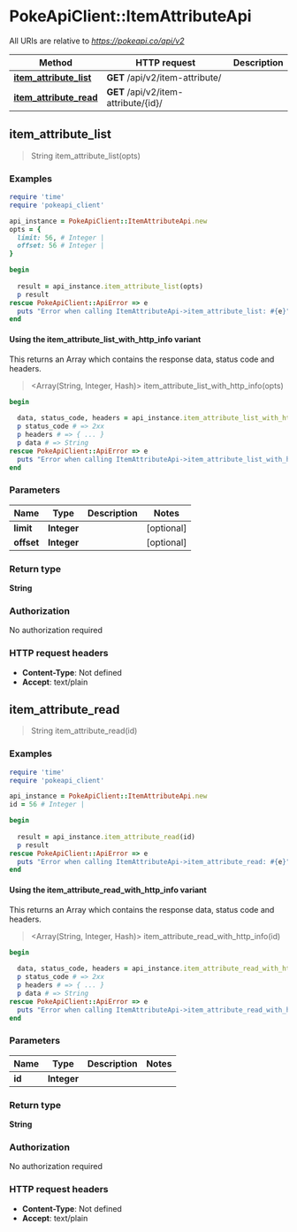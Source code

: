 # PokeApiClient::ItemAttributeApi

All URIs are relative to *https://pokeapi.co/api/v2*

| Method | HTTP request | Description |
| ------ | ------------ | ----------- |
| [**item_attribute_list**](ItemAttributeApi.md#item_attribute_list) | **GET** /api/v2/item-attribute/ |  |
| [**item_attribute_read**](ItemAttributeApi.md#item_attribute_read) | **GET** /api/v2/item-attribute/{id}/ |  |


## item_attribute_list

> String item_attribute_list(opts)



### Examples

```ruby
require 'time'
require 'pokeapi_client'

api_instance = PokeApiClient::ItemAttributeApi.new
opts = {
  limit: 56, # Integer | 
  offset: 56 # Integer | 
}

begin
  
  result = api_instance.item_attribute_list(opts)
  p result
rescue PokeApiClient::ApiError => e
  puts "Error when calling ItemAttributeApi->item_attribute_list: #{e}"
end
```

#### Using the item_attribute_list_with_http_info variant

This returns an Array which contains the response data, status code and headers.

> <Array(String, Integer, Hash)> item_attribute_list_with_http_info(opts)

```ruby
begin
  
  data, status_code, headers = api_instance.item_attribute_list_with_http_info(opts)
  p status_code # => 2xx
  p headers # => { ... }
  p data # => String
rescue PokeApiClient::ApiError => e
  puts "Error when calling ItemAttributeApi->item_attribute_list_with_http_info: #{e}"
end
```

### Parameters

| Name | Type | Description | Notes |
| ---- | ---- | ----------- | ----- |
| **limit** | **Integer** |  | [optional] |
| **offset** | **Integer** |  | [optional] |

### Return type

**String**

### Authorization

No authorization required

### HTTP request headers

- **Content-Type**: Not defined
- **Accept**: text/plain


## item_attribute_read

> String item_attribute_read(id)



### Examples

```ruby
require 'time'
require 'pokeapi_client'

api_instance = PokeApiClient::ItemAttributeApi.new
id = 56 # Integer | 

begin
  
  result = api_instance.item_attribute_read(id)
  p result
rescue PokeApiClient::ApiError => e
  puts "Error when calling ItemAttributeApi->item_attribute_read: #{e}"
end
```

#### Using the item_attribute_read_with_http_info variant

This returns an Array which contains the response data, status code and headers.

> <Array(String, Integer, Hash)> item_attribute_read_with_http_info(id)

```ruby
begin
  
  data, status_code, headers = api_instance.item_attribute_read_with_http_info(id)
  p status_code # => 2xx
  p headers # => { ... }
  p data # => String
rescue PokeApiClient::ApiError => e
  puts "Error when calling ItemAttributeApi->item_attribute_read_with_http_info: #{e}"
end
```

### Parameters

| Name | Type | Description | Notes |
| ---- | ---- | ----------- | ----- |
| **id** | **Integer** |  |  |

### Return type

**String**

### Authorization

No authorization required

### HTTP request headers

- **Content-Type**: Not defined
- **Accept**: text/plain

